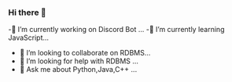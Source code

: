 ### Hi there 👋

-🔭 I’m currently working on Discord Bot ...
-🌱 I’m currently learning JavaScript...
- 👯 I’m looking to collaborate on RDBMS...
- 🤔 I’m looking for help with RDBMS ...
- 💬 Ask me about Python,Java,C++ ...
